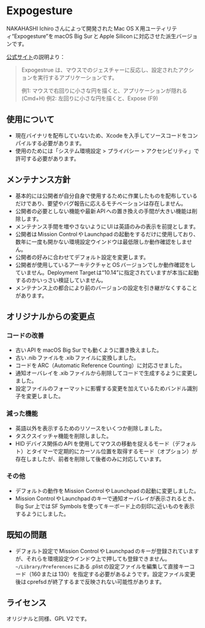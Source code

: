 # Expogesture

NAKAHASHI Ichiro さんによって開発された Mac OS X 用ユーティリティ“Expogesture”を macOS Big Sur と Apple Silicon に対応させた派生バージョンです。

[公式サイト](http://ichiro.nnip.org/osx/Expogesture/)の説明より：

> Expogestrue は、マウスでのジェスチャーに反応し、設定されたアクションを実行するアプリケーションです。
>
> 例1: マウスで右回りに小さな円を描くと、アプリケーションが隠れる(Cmd+H)
> 例2: 左回りに小さな円を描くと、Expose (F9)

## 使用について

- 現在バイナリを配布していないため、Xcode を入手してソースコードをコンパイルする必要があります。
- 使用のためには「システム環境設定 > プライバシー > アクセシビリティ」で許可する必要があります。

## メンテナンス方針

- 基本的には公開者が自分自身で使用するために作業したものを配布しているだけであり、要望やバグ報告に応えるモチベーションは存在しません。
- 公開者の必要としない機能や最新 API への置き換えの手間が大きい機能は削除します。
- メンテナンス手間を増やさないように UI は英語のみの表示を前提とします。
- 公開者は Mission Control や Launchpad の起動をするだけに使用しており、数年に一度も開かない環境設定ウインドウは最低限しか動作確認をしません。
- 公開者の好みに合わせてデフォルト設定を変更します。
- 公開者が使用しているアーキテクチャと OS バージョンでしか動作確認をしていません。Deployment Target は“10.14”に指定されていますが本当に起動するのかいっさい検証していません。
- メンテナンス上の都合により前のバージョンの設定を引き継がなくすることがあります。

## オリジナルからの変更点

### コードの改善

- 古い API を macOS Big Sur でも動くように置き換えました。
- 古い .nib ファイルを .xib ファイルに変換しました。
- コードを ARC（Automatic Reference Counting）に対応させました。
- 通知オーバレイを .xib ファイルから削除してコードで生成するように変更しました。
- 設定ファイルのフォーマットに影響する変更を加えているためバンドル識別子を変更しました。

### 減った機能

- 英語以外を表示するためのリソースをいくつか削除しました。
- タスクスイッチャ機能を削除しました。
- HID デバイス関係の API を使用してマウスの移動を捉えるモード（デフォルト）とタイマーで定期的にカーソル位置を取得するモード（オプション）が存在しましたが、前者を削除して後者のみに対応しています。

### その他

- デフォルトの動作を Mission Control や Launchpad の起動に変更しました。
- Mission Control や Launchpad のキーで通知オーバレイが表示されるとき、Big Sur 上では SF Symbols を使ってキーボード上の刻印に近いものを表示するようにしました。

## 既知の問題

- デフォルト設定で Mission Control や Launchpad のキーが登録されていますが、それらを環境設定ウインドウ上で押しても登録できません。`~/Library/Preferences` にある .plist の設定ファイルを編集して直接キーコード（160 または 130）を指定する必要があるようです。設定ファイル変更後は cprefsd が終了するまで反映されない可能性があります。

## ライセンス

オリジナルと同様、GPL V2 です。
